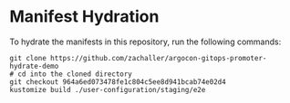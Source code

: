 # Manifest Hydration

To hydrate the manifests in this repository, run the following commands:

```shell
git clone https://github.com/zachaller/argocon-gitops-promoter-hydrate-demo
# cd into the cloned directory
git checkout 964a6ed073478fe1c804c5ee8d941bcab74e02d4
kustomize build ./user-configuration/staging/e2e
```
